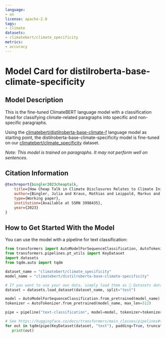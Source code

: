 ```yaml
---
language:
- en
license: apache-2.0
tags:
- climate
datasets:
- climatebert/climate_specificity
metrics:
- accuracy
---
```


# Model Card for distilroberta-base-climate-specificity

## Model Description

This is the fine-tuned ClimateBERT language model with a classification head for classifying climate-related paragraphs into specific and non-specific paragraphs.

Using the [climatebert/distilroberta-base-climate-f](https://huggingface.co/climatebert/distilroberta-base-climate-f) language model as starting point, the distilroberta-base-climate-specificity model is fine-tuned on our [climatebert/climate_specificity](https://huggingface.co/climatebert/climate_specificity) dataset.

*Note: This model is trained on paragraphs. It may not perform well on sentences.*

## Citation Information

```bibtex
@techreport{bingler2023cheaptalk,
    title={How Cheap Talk in Climate Disclosures Relates to Climate Initiatives, Corporate Emissions, and Reputation Risk},
    author={Bingler, Julia and Kraus, Mathias and Leippold, Markus and Webersinke, Nicolas},
    type={Working paper},
    institution={Available at SSRN 3998435},
    year={2023}
}
```

## How to Get Started With the Model

You can use the model with a pipeline for text classification:

```python
from transformers import AutoModelForSequenceClassification, AutoTokenizer, pipeline
from transformers.pipelines.pt_utils import KeyDataset
import datasets
from tqdm.auto import tqdm

dataset_name = "climatebert/climate_specificity"
model_name = "climatebert/distilroberta-base-climate-specificity"

# If you want to use your own data, simply load them as 🤗 Datasets dataset, see https://huggingface.co/docs/datasets/loading
dataset = datasets.load_dataset(dataset_name, split="test")

model = AutoModelForSequenceClassification.from_pretrained(model_name)
tokenizer = AutoTokenizer.from_pretrained(model_name, max_len=512)

pipe = pipeline("text-classification", model=model, tokenizer=tokenizer, device=0)

# See https://huggingface.co/docs/transformers/main_classes/pipelines#transformers.pipeline
for out in tqdm(pipe(KeyDataset(dataset, "text"), padding=True, truncation=True)):
   print(out)
```